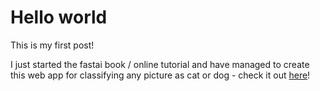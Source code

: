 # Hello world

This is my first post!

I just started the fastai book / online tutorial and have managed to create this web app for classifying any picture as cat or dog - check it out [here](https://huggingface.co/spaces/toodleyloo/NewSpace)!


